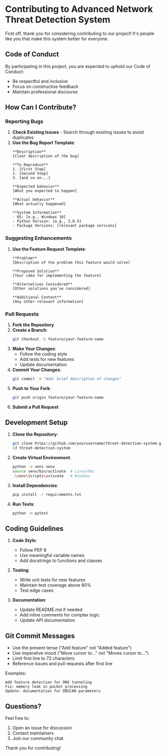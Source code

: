 # Contributing to Advanced Network Threat Detection System

First off, thank you for considering contributing to our project! It's people like you that make this system better for everyone.

## Code of Conduct

By participating in this project, you are expected to uphold our Code of Conduct:
- Be respectful and inclusive
- Focus on constructive feedback
- Maintain professional discourse

## How Can I Contribute?

### Reporting Bugs

1. **Check Existing Issues** - Search through existing issues to avoid duplicates
2. **Use the Bug Report Template**:
   ```
   **Description**
   [Clear description of the bug]

   **To Reproduce**
   1. [First Step]
   2. [Second Step]
   3. [and so on...]

   **Expected behavior**
   [What you expected to happen]

   **Actual behavior**
   [What actually happened]

   **System Information**
   - OS: [e.g., Windows 10]
   - Python Version: [e.g., 3.8.5]
   - Package Versions: [relevant package versions]
   ```

### Suggesting Enhancements

1. **Use the Feature Request Template**:
   ```
   **Problem**
   [Description of the problem this feature would solve]

   **Proposed Solution**
   [Your idea for implementing the feature]

   **Alternatives Considered**
   [Other solutions you've considered]

   **Additional Context**
   [Any other relevant information]
   ```

### Pull Requests

1. **Fork the Repository**
2. **Create a Branch**:
   ```bash
   git checkout -b feature/your-feature-name
   ```
3. **Make Your Changes**:
   - Follow the coding style
   - Add tests for new features
   - Update documentation
4. **Commit Your Changes**:
   ```bash
   git commit -m "Add: brief description of changes"
   ```
5. **Push to Your Fork**:
   ```bash
   git push origin feature/your-feature-name
   ```
6. **Submit a Pull Request**

## Development Setup

1. **Clone the Repository**:
   ```bash
   git clone https://github.com/yourusername/threat-detection-system.git
   cd threat-detection-system
   ```

2. **Create Virtual Environment**:
   ```bash
   python -m venv venv
   source venv/bin/activate  # Linux/Mac
   .\venv\Scripts\activate   # Windows
   ```

3. **Install Dependencies**:
   ```bash
   pip install -r requirements.txt
   ```

4. **Run Tests**:
   ```bash
   python -m pytest
   ```

## Coding Guidelines

1. **Code Style**:
   - Follow PEP 8
   - Use meaningful variable names
   - Add docstrings to functions and classes

2. **Testing**:
   - Write unit tests for new features
   - Maintain test coverage above 80%
   - Test edge cases

3. **Documentation**:
   - Update README.md if needed
   - Add inline comments for complex logic
   - Update API documentation

## Git Commit Messages

- Use the present tense ("Add feature" not "Added feature")
- Use imperative mood ("Move cursor to..." not "Moves cursor to...")
- Limit first line to 72 characters
- Reference issues and pull requests after first line

Examples:
```
Add feature detection for DNS tunneling
Fix: memory leak in packet processing
Update: documentation for DBSCAN parameters
```

## Questions?

Feel free to:
1. Open an issue for discussion
2. Contact maintainers
3. Join our community chat

Thank you for contributing!
